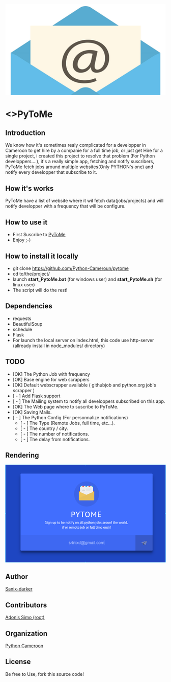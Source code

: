 <img src="assets/img/logo.jpg">

# <>PyToMe

## Introduction
   We know how it's sometimes realy complicated for a developper in Cameroon to get hire by a companie for a full time job, or just get Hire for a single project, i created this project to resolve that problem (For Python developpers....), it's a really simple app, fetching and notify suscribers, PyToMe fetch jobs around multiple websites(Only PYTHON's one) and notify every developper that subscribe to it.

## How it's works
PyToMe have a list of website where it wil fetch data(jobs/projects) and will notify developper with a frequency that will be configure.

## How to use it
- First Suscribe to [PyToMe](https://github.com/pytome)
- Enjoy ;-)

## How to install it locally
* git clone https://github.com/Python-Cameroun/pytome
* cd to/the/project/
* launch **start_PytoMe.bat** (for windows user) and **start_PytoMe.sh** (for linux user)
* The script will do the rest!

## Dependencies
* requests
* BeautifulSoup
* schedule
* Flask
* For launch the local server on index.html, this code use http-server (allready install in node_modules/ directory)

## TODO
- [OK] The Python Job with frequency
- [OK]  Base engine for web scrappers 
- [OK] Default webscrapper available ( githubjob and python.org job's scrapper )
- [ - ] Add Flask support
- [ - ] The Mailing system to notify all developpers subscribed on this app.
- [OK] The Web page where to suscribe to PyToMe.
- [OK] Saving Mails.
- [ - ] The Python Config (For personnalize notifications)
    - [ - ] The Type (Remote Jobs, full time, etc...).
    - [ - ] The country / city.
    - [ - ] The number of notifications.
    - [ - ] The delay from notifications.

## Rendering
<img src="assets/img/rendu.png" />

## Author
[Sanix-darker](https://github.com/sanix-darker)

## Contributors
[Adonis Simo (root)](https://github.com/simo97)

## Organization
[Python Cameroon](https://github.com/python-cameroun)

## License
Be free to Use, fork this source code!
